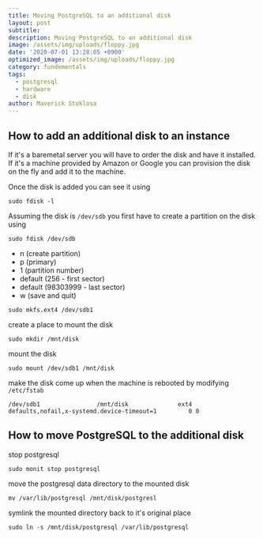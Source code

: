 ```yaml
---
title: Moving PostgreSQL to an additional disk
layout: post
subtitle:
description: Moving PostgreSQL to an additional disk
image: /assets/img/uploads/floppy.jpg
date: '2020-07-01 13:28:05 +0900'
optimized_image: /assets/img/uploads/floppy.jpg
category: fundementals
tags:
  - postgresql
  - hardware
  - disk
author: Maverick Stoklosa
---
```


## How to add an additional disk to an instance

If it's a baremetal server you will have to order the disk and have it installed. If it's a machine provided by Amazon or Google you can provision the disk on the fly and add it to the machine.

Once the disk is added you can see it using 

```
sudo fdisk -l
```

Assuming the disk is `/dev/sdb` you first have to create a partition on the disk using

```
sudo fdisk /dev/sdb
```

*  n (create partition)
*  p (primary)
*  1 (partition number)
*  default (256 - first sector)
*  default (98303999 - last sector)
*  w (save and quit)

```
sudo mkfs.ext4 /dev/sdb1
```

create a place to mount the disk 

```
sudo mkdir /mnt/disk
```

mount the disk

```
sudo mount /dev/sdb1 /mnt/disk
```

make the disk come up when the machine is rebooted by modifying `/etc/fstab`

```
/dev/sdb1                /mnt/disk              ext4    defaults,nofail,x-systemd.device-timeout=1         0 0
```

## How to move PostgreSQL to the additional disk

stop postgresql

```
sudo monit stop postgresql
```

move the postgresql data directory to the mounted disk

```
mv /var/lib/postgresql /mnt/disk/postgresl
```

symlink the mounted directory back to it's original place

```
sudo ln -s /mnt/disk/postgresql /var/lib/postgresql
```

